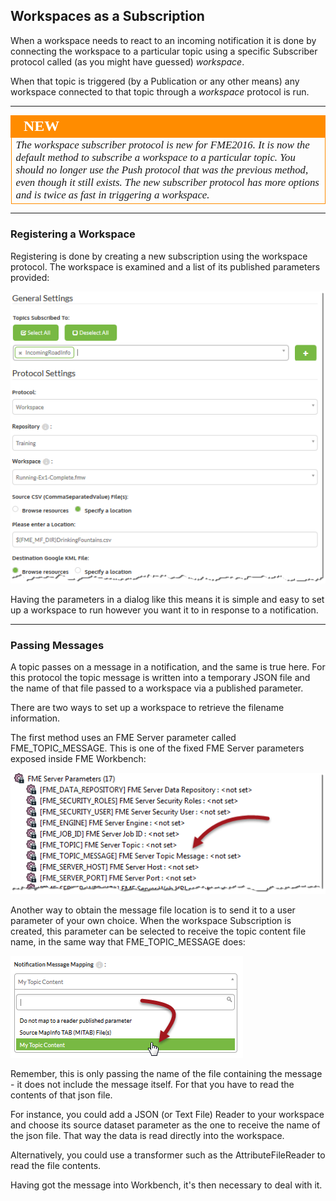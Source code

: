 ## Workspaces as a Subscription ##

When a workspace needs to react to an incoming notification it is done by connecting the workspace to a particular topic using a specific Subscriber protocol called (as you might have guessed) *workspace*. 

When that topic is triggered (by a Publication or any other means) any workspace connected to that topic through a *workspace* protocol is run.

---

<!--New Section--> 

<table style="border-spacing: 0px">
<tr>
<td style="vertical-align:middle;background-color:darkorange;border: 2px solid darkorange">
<i class="fa fa-bolt fa-lg fa-pull-left fa-fw" style="color:white;padding-right: 12px;vertical-align:text-top"></i>
<span style="color:white;font-size:x-large;font-weight: bold;font-family:serif">NEW</span>
</td>
</tr>

<tr>
<td style="border: 1px solid darkorange">
<span style="font-family:serif; font-style:italic; font-size:larger">
The workspace subscriber protocol is new for FME2016. It is now the default method to subscribe a workspace to a particular topic. You should no longer use the Push protocol that was the previous method, even though it still exists. The new subscriber protocol has more options and is twice as fast in triggering a workspace. 
</span>
</td>
</tr>
</table>

---

### Registering a Workspace ###

Registering is done by creating a new subscription using the workspace protocol. The workspace is examined and a list of its published parameters provided:

![](./Images/Img4.16.WorkspaceSubscriberParameters.png)

Having the parameters in a dialog like this means it is simple and easy to set up a workspace to run however you want it to in response to a notification.

---

### Passing Messages ###

A topic passes on a message in a notification, and the same is true here. For this protocol the topic message is written into a temporary JSON file and the name of that file passed to a workspace via a published parameter.

There are two ways to set up a workspace to retrieve the filename information.

The first method uses an FME Server parameter called FME&#95;TOPIC&#95;MESSAGE. This is one of the fixed FME Server parameters exposed inside FME Workbench:

![](./Images/Img4.18.FMEServerTopicMessageParameter.png)

Another way to obtain the message file location is to send it to a user parameter of your own choice. When the workspace Subscription is created, this parameter can be selected to receive the topic content file name, in the same way that FME&#95;TOPIC&#95;MESSAGE does:

![](./Images/Img4.19.WorkspaceTopicFileParameterSelection.png)

Remember, this is only passing the name of the file containing the message - it does not include the message itself. For that you have to read the contents of that json file. 

For instance, you could add a JSON (or Text File) Reader to your workspace and choose its source dataset parameter as the one to receive the name of the json file. That way the data is read directly into the workspace.

Alternatively, you could use a transformer such as the AttributeFileReader to read the file contents.

Having got the message into Workbench, it's then necessary to deal with it.